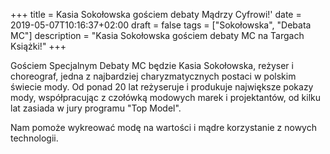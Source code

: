 +++
title = Kasia Sokołowska gościem debaty Mądrzy Cyfrowi!'
date = 2019-05-07T10:16:37+02:00
draft = false
tags = ["Sokołowska", "Debata MC"]
description = "Kasia Sokołowska gościem debaty MC na Targach Książki!"
+++

Gościem Specjalnym Debaty MC będzie Kasia Sokołowska, reżyser i choreograf,
jedna z najbardziej charyzmatycznych postaci w polskim świecie mody. Od ponad
20 lat reżyseruje i produkuje największe pokazy mody, współpracując z czołówką
modowych marek i projektantów, od kilku lat zasiada w jury programu "Top
Model".

Nam pomoże wykreować modę na wartości i mądre korzystanie z nowych
technologii.
